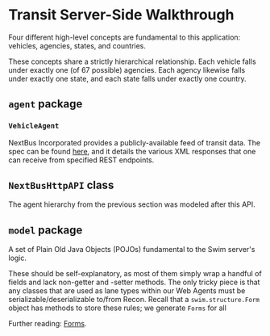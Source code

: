 # Transit Server-Side Walkthrough

Four different high-level concepts are fundamental to this application: vehicles, agencies, states, and countries.

These concepts share a strictly hierarchical relationship. Each vehicle falls under exactly one (of 67 possible) agencies. Each agency likewise falls under exactly one state, and each state falls under exactly one country.



## `agent` package


### `VehicleAgent`

NextBus Incorporated provides a publicly-available feed of transit data. The spec can be found [here](https://retro.umoiq.com/xmlFeedDocs/NextBusXMLFeed.pdf), and it details the various XML responses that one can receive from specified REST endpoints.

## `NextBusHttpAPI` class

The agent hierarchy from the previous section was modeled after this API.

## `model` package

A set of Plain Old Java Objects (POJOs) fundamental to the Swim server's logic.

These should be self-explanatory, as most of them simply wrap a handful of fields and lack non-getter and -setter methods. The only tricky piece is that any classes that are used as lane types within our Web Agents must be serializable/deserializable to/from Recon. Recall that a `swim.structure.Form` object has methods to store these rules; we generate `Forms` for all

Further reading: [Forms](/TODO).

